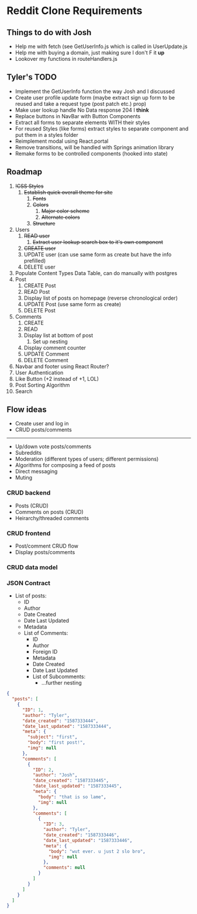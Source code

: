 # Reddit Clone Requirements

## Things to do with Josh

- Help me with fetch (see GetUserInfo.js which is called in UserUpdate.js
- Help me with buying a domain, just making sure I don't F it **up**
- Lookover my functions in routeHandlers.js

## Tyler's TODO

- Implement the GetUserInfo function the way Josh and I discussed
- Create user profile update form (maybe extract sign up form to be reused and take a request type (post patch etc.) prop)
- Make user lookup handle No Data response 204 I **think**
- Replace buttons in NavBar with Button Components
- Extract all forms to separate elements WITH their styles
- For reused Styles (like forms) extract styles to separate component and put them in a styles folder
- Reimplement modal using React.portal
- Remove transitions, will be handled with Springs animation library
- Remake forms to be controlled components (hooked into state)

## Roadmap

  1. ~~!CSS Styles~~
     1. ~~Establish quick overall theme for site~~
        1. ~~Fonts~~
        2. ~~Colors~~
           1. ~~Major color scheme~~
           2. ~~Alternate colors~~
        3. ~~Structure~~
  2. Users
     1. ~~READ user~~
        1. ~~Extract user lookup search box to it's own component~~
     2. ~~CREATE user~~
     3. UPDATE user (can use same form as create but have the info prefilled)
     4. DELETE user
  3. Populate Content Types Data Table, can do manually with postgres
  4. Post
     1. CREATE Post
     2. READ Post
     3. Display list of posts on homepage (reverse chronological order)
     4. UPDATE Post (use same form as create)
     5. DELETE Post
  5. Comments
     1. CREATE
     2. READ
     3. Display list at bottom of post
        1. Set up nesting
     4. Display comment counter
     5. UPDATE Comment
     6. DELETE Comment
  6. Navbar and footer using React Router?
  7. User Authentication
  8. Like Button (+2 instead of +1, LOL)
  9. Post Sorting Algorithm
  10. Search
  
## Flow ideas

- Create user and log in
- CRUD posts/comments
-----
- Up/down vote posts/comments
- Subreddits
- Moderation (different types of users; different permissions)
- Algorithms for composing a feed of posts
- Direct messaging
- Muting

### CRUD backend

- Posts (CRUD)
- Comments on posts (CRUD)
- Heirarchy/threaded comments

### CRUD frontend

- Post/comment CRUD flow
- Display posts/comments

### CRUD data model

### JSON Contract

- List of posts:
  - ID
  - Author
  - Date Created
  - Date Last Updated
  - Metadata
  - List of Comments:
    - ID
    - Author
    - Foreign ID
    - Metadata
    - Date Created
    - Date Last Updated
    - List of Subcomments:
      - ...further nesting

```JSON
{
  "posts": [
    {
      "ID": 1,
      "author": "Tyler",
      "date_created": "1587333444",
      "date_last_updated": "1587333444",
      "meta": {
        "subject": "first",
        "body": "first post!",
        "img": null
      },
      "comments": [
        {
          "ID": 2,
          "author": "Josh",
          "date_created": "1587333445",
          "date_last_updated": "1587333445",
          "meta": {
            "body": "that is so lame",
            "img": null
          },
          "comments": [
            {
              "ID": 3,
              "author": "Tyler",
              "date_created": "1587333446",
              "date_last_updated": "1587333446",
              "meta": {
                "body": "wut ever. u just 2 slo bro",
                "img": null
              },
              "comments": null
            }
          ]
        }
      ]
    }
  ]
}
```